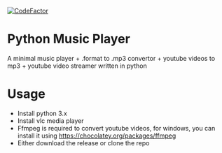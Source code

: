 [![CodeFactor](https://www.codefactor.io/repository/github/varunhardgamer/python-music-player/badge)](https://www.codefactor.io/repository/github/varunhardgamer/python-music-player)

# Python Music Player
A minimal music player + .format to .mp3 convertor + youtube videos to mp3 + youtube video streamer written in python

# Usage
- Install python 3.x
- Install vlc media player
- Ffmpeg is required to convert youtube videos, for windows, you can install it using https://chocolatey.org/packages/ffmpeg
- Either download the release or clone the repo